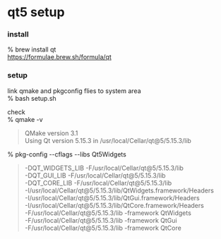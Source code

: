 qt5 setup
===============

### install

% brew install qt <br/>
https://formulae.brew.sh/formula/qt <br/>

### setup
 link qmake and pkgconfig flies to system area <br/>
% bash setup.sh <br/>

check <br/>
% qmake -v <br/>
> QMake version 3.1 <br/>
> Using Qt version 5.15.3 in /usr/local/Cellar/qt@5/5.15.3/lib <br/>

% pkg-config --cflags --libs Qt5Widgets <br/>
> -DQT_WIDGETS_LIB -F/usr/local/Cellar/qt@5/5.15.3/lib <br/>
> -DQT_GUI_LIB -F/usr/local/Cellar/qt@5/5.15.3/lib <br/>
> -DQT_CORE_LIB -F/usr/local/Cellar/qt@5/5.15.3/lib <br/>
> -I/usr/local/Cellar/qt@5/5.15.3/lib/QtWidgets.framework/Headers <br/>
> -I/usr/local/Cellar/qt@5/5.15.3/lib/QtGui.framework/Headers <br/>
> -I/usr/local/Cellar/qt@5/5.15.3/lib/QtCore.framework/Headers <br/>
> -F/usr/local/Cellar/qt@5/5.15.3/lib -framework QtWidgets <br/>
> -F/usr/local/Cellar/qt@5/5.15.3/lib -framework QtGui <br/>
> -F/usr/local/Cellar/qt@5/5.15.3/lib -framework QtCore <br/>

